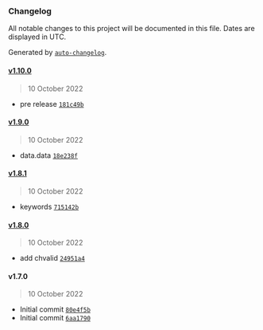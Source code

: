 ### Changelog

All notable changes to this project will be documented in this file. Dates are displayed in UTC.

Generated by [`auto-changelog`](https://github.com/CookPete/auto-changelog).

#### [v1.10.0](https://github.com/bytadaniel/clickhouse-ts/compare/v1.9.0...v1.10.0)

> 10 October 2022

- pre release [`181c49b`](https://github.com/bytadaniel/clickhouse-ts/commit/181c49b88b7a2687b0b9ed1ece2b4965860b3b15)

#### [v1.9.0](https://github.com/bytadaniel/clickhouse-ts/compare/v1.8.1...v1.9.0)

> 10 October 2022

- data.data [`18e238f`](https://github.com/bytadaniel/clickhouse-ts/commit/18e238fe4e3f37d4fe8e67402dfb48f54d100763)

#### [v1.8.1](https://github.com/bytadaniel/clickhouse-ts/compare/v1.8.0...v1.8.1)

> 10 October 2022

- keywords [`715142b`](https://github.com/bytadaniel/clickhouse-ts/commit/715142b05ab43519561c2a0afbecc29107b0f1da)

#### [v1.8.0](https://github.com/bytadaniel/clickhouse-ts/compare/v1.7.0...v1.8.0)

> 10 October 2022

- add chvalid [`24951a4`](https://github.com/bytadaniel/clickhouse-ts/commit/24951a467f2296f38b1a0f65692201a97e8ca530)

#### v1.7.0

> 10 October 2022

- Initial commit [`80e4f5b`](https://github.com/bytadaniel/clickhouse-ts/commit/80e4f5bbd4700baf054ccb79525e74b23f71153b)
- Initial commit [`6aa1790`](https://github.com/bytadaniel/clickhouse-ts/commit/6aa179021d5ec26e21723752a38323e81608d124)
